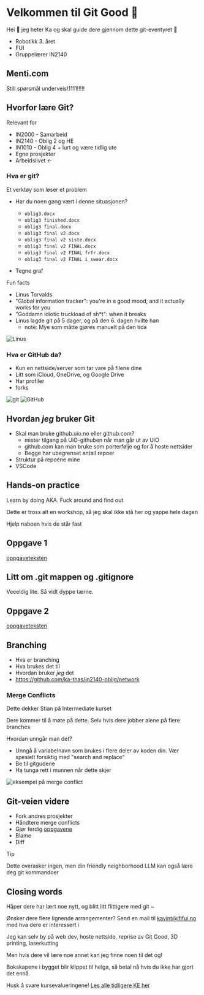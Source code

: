 <!-- Flytt ut av secrets etter opplegget -->
# Velkommen til Git Good 🌱

Hei 👋 jeg heter Ka og skal guide dere gjennom dette git-eventyret 📜

- Robotikk 3. året
- FUI
- Gruppelærer IN2140

## Menti.com

Still spørsmål underveis!1111!!!!!

## Hvorfor lære Git?

Relevant for

- IN2000 - Samarbeid
- IN2140 - Oblig 2 og HE
- IN1010 - Oblig 4 + lurt og være tidlig ute
- Egne prosjekter
- Arbeidslivet ←

### Hva er git?

Et verktøy som løser et problem

- Har du noen gang vært i denne situasjonen?
  - `oblig3.docx`
  - `oblig3 finished.docx`
  - `oblig3 final.docx`
  - `oblig3 final v2.docx`
  - `oblig3 final v2 siste.docx`
  - `oblig3 final v2 FINAL.docx`
  - `oblig3 final v2 FINAL frfr.docx`
  - `oblig3 final v2 FINAL i_swear.docx`

- Tegne graf

Fun facts

- Linus Torvalds
- "Global information tracker": you're in a good mood, and it actually works for you
- "Goddamn idiotic truckload of sh*t": when it breaks
- Linus lagde git på 5 dager, og på den 6. dagen hvilte han
  - note: Mye som måtte gjøres manuelt på den tida

![Linus](assets/Linus.png)

### Hva er GitHub da?

- Kun en nettside/server som tar vare på filene dine
- Litt som iCloud, OneDrive, og Google Drive
- Har profiler
- forks

![git](assets/Git_icon.png)
![GitHub](assets/github-mark-white.png)

## Hvordan *jeg* bruker Git

- Skal man bruke github.uio.no eller github.com?
  - mister tilgang på UiO-githuben når man går ut av UiO
  - github.com kan man bruke som porterfølje og for å hoste nettsider
  - Begge har ubegrenset antall repoer
- Struktur på repoene mine
- VSCode

## Hands-on practice

Learn by doing AKA. Fuck around and find out

Dette er tross alt en workshop, så jeg skal ikke stå her og yappe hele dagen

Hjelp naboen hvis de står fast

## Oppgave 1

[oppgaveteksten](./oppgaver.md/#level-1---baby-steps-)

## Litt om .git mappen og .gitignore

Veeeldig lite. Så vidt dyppe tærne.

## Oppgave 2

[oppgaveteksten](./oppgaver.md/#level-2---samarbeid-med-git-)

## Branching

- Hva er branching
- Hva brukes det til
- Hvordan bruker *jeg* det
- <https://github.com/ka-thas/in2140-oblig/network>

### Merge Conflicts

Dette dekker Stian på Intermediate kurset

Dere kommer til å møte på dette. Selv hvis dere jobber alene på flere branches

Hvordan unngår man det?

- Unngå å variabelnavn som brukes i flere deler av koden din. Vær spesielt forsiktig med "search and replace"
- Be til gitgudene
- Ha tunga rett i munnen når dette skjer

![eksempel på merge conflict](assets/image2.png)

## Git-veien videre

- Fork andres prosjekter
- Håndtere merge conflicts
- Gjør ferdig [oppgavene](oppgaver.md)
- Blame
- Diff

> [!TIP]
> Dette overasker ingen, men din friendly neighborhood LLM kan også lære deg git kommandoer

## Closing words

Håper dere har lært noe nytt, og blitt litt flittigere med git ~

Ønsker dere flere lignende arrangementer? Send en mail til <kavint@ififui.no> med hva dere er interessert i

Jeg kan selv by på web dev, hoste nettside, reprise av Git Good, 3D printing, laserkutting

Men hvis dere vil lære noe annet kan jeg finne noen til det og!

Bokskapene i bygget blir klippet til helga, så betal nå hvis du ikke har gjort det ennå.

Husk å svare kursevalueringene! [Les alle tidligere KE her](https://www.mn.uio.no/ifi/livet-rundt-studiene/organisasjoner/fui/kursevaluering/)
